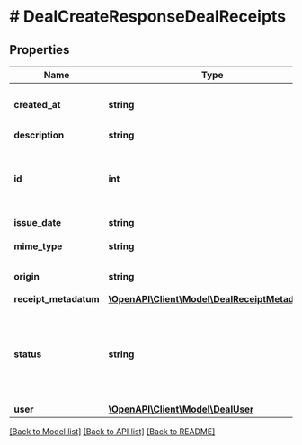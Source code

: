 # # DealCreateResponseDealReceipts

## Properties

Name | Type | Description | Notes
------------ | ------------- | ------------- | -------------
**created_at** | **string** | 作成日時（ISO8601形式） |
**description** | **string** | メモ | [optional]
**id** | **int** | 証憑ファイルID（ファイルボックスのファイルID） |
**issue_date** | **string** | 発生日 | [optional]
**mime_type** | **string** | MIMEタイプ |
**origin** | **string** | アップロード元種別 |
**receipt_metadatum** | [**\OpenAPI\Client\Model\DealReceiptMetadatum**](DealReceiptMetadatum.md) |  | [optional]
**status** | **string** | ステータス(confirmed:確認済み、deleted:削除済み、ignored:無視) |
**user** | [**\OpenAPI\Client\Model\DealUser**](DealUser.md) |  |

[[Back to Model list]](../../README.md#models) [[Back to API list]](../../README.md#endpoints) [[Back to README]](../../README.md)
